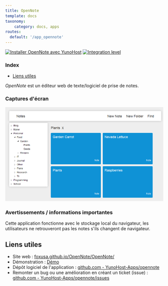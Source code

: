 ```yaml
---
title: OpenNote
template: docs
taxonomy:
    category: docs, apps
routes:
  default: '/app_opennote'
---
```


[![Installer OpenNote avec YunoHost](https://install-app.yunohost.org/install-with-yunohost.svg)](https://install-app.yunohost.org/?app=opennote) [![Integration level](https://dash.yunohost.org/integration/opennote.svg)](https://dash.yunohost.org/appci/app/opennote)

### Index

- [Liens utiles](#liens-utiles)

*OpenNote* est un éditeur web de texte/logiciel de prise de notes.

### Captures d'écran

![Capture d'écran de OpenNote](https://github.com/YunoHost-Apps/opennote_ynh/blob/master/doc/screenshots/screenshot.png)

### Avertissements / informations importantes

Cette application fonctionne avec le stockage local du navigateur, les utilisateurs ne retrouveront pas les notes s'ils changent de navigateur.

## Liens utiles

+ Site web : [foxusa.github.io/OpenNote/OpenNote/](https://foxusa.github.io/OpenNote/OpenNote/#/folder)
+ Démonstration : [Démo](https://foxusa.github.io/OpenNote/OpenNote/#/folder)
+ Dépôt logiciel de l'application : [github.com - YunoHost-Apps/opennote](https://github.com/YunoHost-Apps/opennote_ynh)
+ Remonter un bug ou une amélioration en créant un ticket (issue) : [github.com - YunoHost-Apps/opennote/issues](https://github.com/YunoHost-Apps/opennote_ynh/issues)
